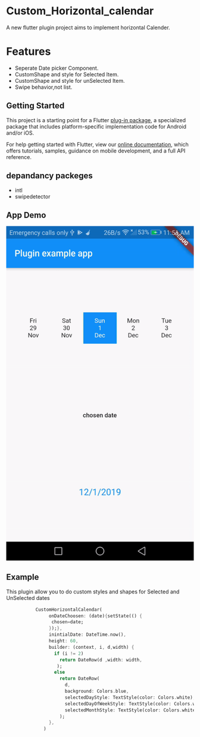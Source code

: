 # Custom_Horizontal_calendar

A new flutter plugin project aims to implement horizontal Calender.

# Features #
- Seperate Date picker Component.
- CustomShape and style  for Selected Item.
- CustomShape and style  for unSelected Item.
- Swipe behavior,not list.

## Getting Started

This project is a starting point for a Flutter
[plug-in package](https://flutter.dev/developing-packages/),
a specialized package that includes platform-specific implementation code for
Android and/or iOS.

For help getting started with Flutter, view our 
[online documentation](https://flutter.dev/docs), which offers tutorials, 
samples, guidance on mobile development, and a full API reference.
## depandancy packeges
- intl
- swipedetector
## App Demo

![](app.gif)

## Example
This plugin allow you to do custom styles and shapes for Selected and UnSelected dates
```dart
           CustomHorizontalCalendar(
                onDateChoosen: (date){setState(() {
                 chosen=date; 
                });},
                inintialDate: DateTime.now(),
                height: 60,
                builder: (context, i, d,width) {
                  if (i != 2)
                    return DateRow(d ,width: width,
                   );
                  else
                    return DateRow(
                      d,
                      background: Colors.blue,
                      selectedDayStyle: TextStyle(color: Colors.white),
                      selectedDayOfWeekStyle: TextStyle(color: Colors.white),
                      selectedMonthStyle: TextStyle(color: Colors.white),width: width,
                    );
                },
              )
```